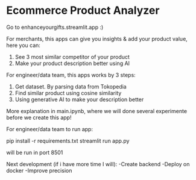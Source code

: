 # Ecommerce Product Analyzer

Go to enhanceyourgifts.streamlit.app :)

For merchants, this apps can give you insights & add your product value, here you can:  
1. See 3 most similar competitor of your product
2. Make your product description better using AI

For engineer/data team, this apps works by 3 steps:
1. Get dataset. By parsing data from Tokopedia
2. Find similar product using cosine similarity
3. Using generative AI to make your description better

More explanation in main.ipynb, where we will done several experimente before we create this app!

For engineer/data team to run app:

pip install -r requirements.txt
streamlit run app.py

will be run in port 8501

Next development (if i have more time I will):
-Create backend
-Deploy on docker
-Improve precision